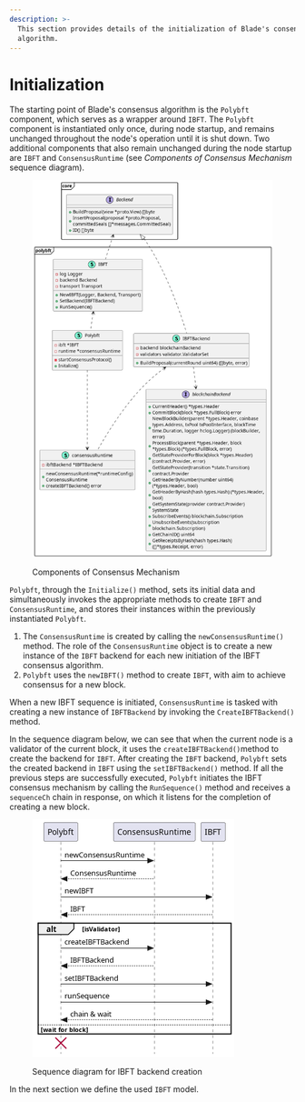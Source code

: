 ```yaml
---
description: >-
  This section provides details of the initialization of Blade's consensus
  algorithm.
---
```


# Initialization

The starting point of Blade's consensus algorithm is the `Polybft` component, which serves as a wrapper around `IBFT`. The `Polybft` component is instantiated only once, during node startup, and remains unchanged throughout the node's operation until it is shut down. Two additional components that also remain unchanged during the node startup are `IBFT` and `ConsensusRuntime` (see _Components of Consensus Mechanism_ sequence diagram).

<figure><img src="../../../.gitbook/assets/polybft_initialization_improvement (1).png" alt=""><figcaption><p>Components of Consensus Mechanism</p></figcaption></figure>

`Polybft`, through the `Initialize()` method, sets its initial data and simultaneously invokes the appropriate methods to create `IBFT` and `ConsensusRuntime`, and stores their instances within the previously instantiated `Polybft`.

1. The `ConsensusRuntime` is created by calling the `newConsensusRuntime()` method. The role of the `ConsensusRuntime` object is to create a new instance of the `IBFT` backend for each new initiation of the IBFT consensus algorithm.
2. `Polybft` uses the `newIBFT()` method to create `IBFT`, with aim to achieve consensus for a new block.

When a new IBFT sequence is initiated, `ConsensusRuntime` is tasked with creating a new instance of `IBFTBackend` by invoking the `CreateIBFTBackend()` method.

In the sequence diagram below, we can see that when the current node is a validator of the current block, it uses the `createIBFTBackend()`method to create the backend for `IBFT`. After creating the `IBFT` backend, `Polybft` sets the created backend in `IBFT` using the `setIBFTBackend()` method. If all the previous steps are successfully executed, `Polybft` initiates the IBFT consensus mechanism by calling the `RunSequence()` method and receives a `sequenceCh` chain in response, on which it listens for the completion of creating a new block.

<figure><img src="../../../.gitbook/assets/polybft_initialization_sequence (1).png" alt=""><figcaption><p>Sequence diagram for IBFT backend creation</p></figcaption></figure>

In the next section we define the used `IBFT` model.
